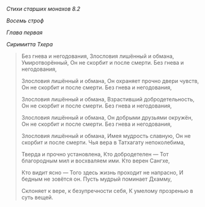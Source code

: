*Стихи старших монахов 8\.2*

*Восемь строф*

*Глава первая*

*Сиримитта Тхера*

> Без гнева и негодования,
> Злословия лишённый и обмана,
> Умиротворённый,
> Он не скорбит и после смерти\.
> Без гнева и негодования,
>
> Злословия лишённый и обмана,
> Он охраняет прочно двери чувств,
> Он не скорбит и после смерти\.
> Без гнева и негодования,
>
> Злословия лишённый и обмана,
> Взрастивший добродетельность,
> Он не скорбит и после смерти\.
> Без гнева и негодования,
>
> Злословия лишённый и обмана,
> Он добрыми друзьями окружён,
> Он не скорбит и после смерти\.
> Без гнева и негодования,
>
> Злословия лишённый и обмана,
> Имея мудрость славную,
> Он не скорбит и после смерти\.
> Чья вера в Татхагату непоколебима,
>
> Тверда и прочно установлена,
> Кто добродетелен —
> Тот благородным мил и восхваляем ими\.
> Кто верен Сангхе,
>
> Кто видит ясно —
> Того здесь жизнь проходит не напрасно,
> И бедным не зовётся он\.
> Пусть мудрый поминает Дхамму,
>
> Склоняет к вере, к безупречности себя,
> К умелому прозренью в суть вещей\.